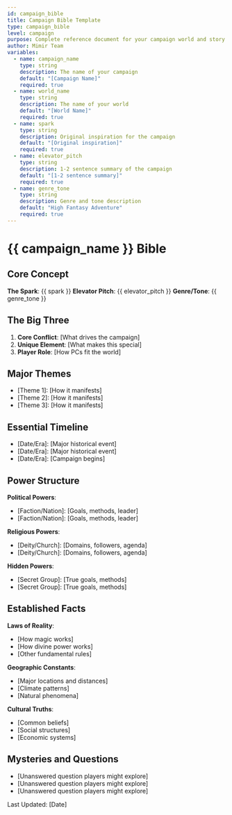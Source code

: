 ```yaml
---
id: campaign_bible
title: Campaign Bible Template
type: campaign_bible
level: campaign
purpose: Complete reference document for your campaign world and story
author: Mimir Team
variables:
  - name: campaign_name
    type: string
    description: The name of your campaign
    default: "[Campaign Name]"
    required: true
  - name: world_name
    type: string
    description: The name of your world
    default: "[World Name]"
    required: true
  - name: spark
    type: string
    description: Original inspiration for the campaign
    default: "[Original inspiration]"
    required: true
  - name: elevator_pitch
    type: string
    description: 1-2 sentence summary of the campaign
    default: "[1-2 sentence summary]"
    required: true
  - name: genre_tone
    type: string
    description: Genre and tone description
    default: "High Fantasy Adventure"
    required: true
---
```


# {{ campaign_name }} Bible

## Core Concept
**The Spark**: {{ spark }}
**Elevator Pitch**: {{ elevator_pitch }}
**Genre/Tone**: {{ genre_tone }}

## The Big Three
1. **Core Conflict**: [What drives the campaign]
2. **Unique Element**: [What makes this special]
3. **Player Role**: [How PCs fit the world]

## Major Themes
- [Theme 1]: [How it manifests]
- [Theme 2]: [How it manifests]
- [Theme 3]: [How it manifests]

## Essential Timeline
- [Date/Era]: [Major historical event]
- [Date/Era]: [Major historical event]
- [Date/Era]: [Campaign begins]

## Power Structure
**Political Powers**:
- [Faction/Nation]: [Goals, methods, leader]
- [Faction/Nation]: [Goals, methods, leader]

**Religious Powers**:
- [Deity/Church]: [Domains, followers, agenda]
- [Deity/Church]: [Domains, followers, agenda]

**Hidden Powers**:
- [Secret Group]: [True goals, methods]
- [Secret Group]: [True goals, methods]

## Established Facts
**Laws of Reality**:
- [How magic works]
- [How divine power works]
- [Other fundamental rules]

**Geographic Constants**:
- [Major locations and distances]
- [Climate patterns]
- [Natural phenomena]

**Cultural Truths**:
- [Common beliefs]
- [Social structures]
- [Economic systems]

## Mysteries and Questions
- [Unanswered question players might explore]
- [Unanswered question players might explore]
- [Unanswered question players might explore]

Last Updated: [Date]